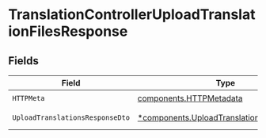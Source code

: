 # TranslationControllerUploadTranslationFilesResponse


## Fields

| Field                                                                                                 | Type                                                                                                  | Required                                                                                              | Description                                                                                           |
| ----------------------------------------------------------------------------------------------------- | ----------------------------------------------------------------------------------------------------- | ----------------------------------------------------------------------------------------------------- | ----------------------------------------------------------------------------------------------------- |
| `HTTPMeta`                                                                                            | [components.HTTPMetadata](../../models/components/httpmetadata.md)                                    | :heavy_check_mark:                                                                                    | N/A                                                                                                   |
| `UploadTranslationsResponseDto`                                                                       | [*components.UploadTranslationsResponseDto](../../models/components/uploadtranslationsresponsedto.md) | :heavy_minus_sign:                                                                                    | Upload results                                                                                        |